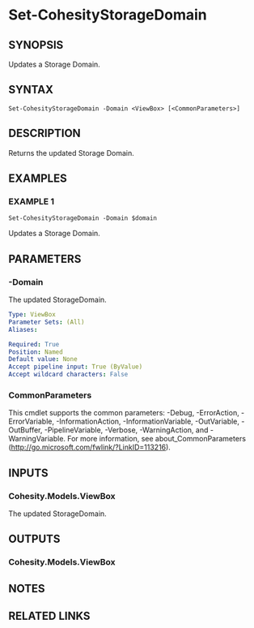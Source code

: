 # Set-CohesityStorageDomain

## SYNOPSIS
Updates a Storage Domain.

## SYNTAX

```
Set-CohesityStorageDomain -Domain <ViewBox> [<CommonParameters>]
```

## DESCRIPTION
Returns the updated Storage Domain.

## EXAMPLES

### EXAMPLE 1
```
Set-CohesityStorageDomain -Domain $domain
```

Updates a Storage Domain.

## PARAMETERS

### -Domain
The updated StorageDomain.

```yaml
Type: ViewBox
Parameter Sets: (All)
Aliases:

Required: True
Position: Named
Default value: None
Accept pipeline input: True (ByValue)
Accept wildcard characters: False
```

### CommonParameters
This cmdlet supports the common parameters: -Debug, -ErrorAction, -ErrorVariable, -InformationAction, -InformationVariable, -OutVariable, -OutBuffer, -PipelineVariable, -Verbose, -WarningAction, and -WarningVariable.
For more information, see about_CommonParameters (http://go.microsoft.com/fwlink/?LinkID=113216).

## INPUTS

### Cohesity.Models.ViewBox
The updated StorageDomain.

## OUTPUTS

### Cohesity.Models.ViewBox
## NOTES

## RELATED LINKS

